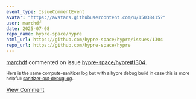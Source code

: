 ```yaml
---
event_type: IssueCommentEvent
avatar: "https://avatars.githubusercontent.com/u/15038415?"
user: marchdf
date: 2025-07-08
repo_name: hypre-space/hypre
html_url: https://github.com/hypre-space/hypre/issues/1304
repo_url: https://github.com/hypre-space/hypre
---
```


<a href='https://github.com/marchdf' target='_blank'>marchdf</a> commented on issue <a href='https://github.com/hypre-space/hypre/issues/1304' target='_blank'>hypre-space/hypre#1304</a>.

<small>Here is the same compute-sanitizer log but with a hypre debug build in case this is more helpful: [sanitizer-out-debug.log](https://github.com/user-attachments/files/21131112/sanitizer-out-debug.log)...</small>

<a href='https://github.com/hypre-space/hypre/issues/1304' target='_blank'>View Comment</a>
